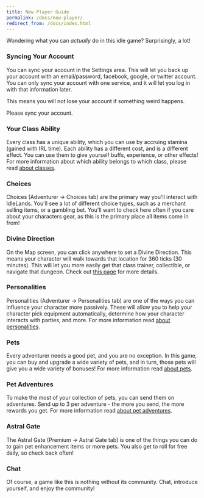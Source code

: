 ```yaml
---
title: New Player Guide
permalink: /docs/new-player/
redirect_from: /docs/index.html
---
```


Wondering what you can _actually_ do in this idle game? Surprisingly, a lot!

### Syncing Your Account

You can sync your account in the Settings area. This will let you back up your account with an email/password, facebook, google, or twitter account. You can only sync your account with one service, and it will let you log in with that information later.

This means you will not lose your account if something weird happens.

Please sync your account.

### Your Class Ability

Every class has a unique ability, which you can use by accruing stamina (gained with IRL time). Each ability has a different cost, and is a different effect. You can use them to give yourself buffs, experience, or other effects! For more information about which ability belongs to which class, please read [about classes](https://idle.land/docs/about-classes/).

### Choices

Choices (Adventurer -> Choices tab) are the primary way you'll interact with IdleLands. You'll see a lot of different choice types, such as a merchant selling items, or a gambling bet. You'll want to check here often if you care about your characters gear, as this is the primary place all items come in from!

### Divine Direction

On the Map screen, you can click anywhere to set a Divine Direction. This means your character will walk towards that location for 360 ticks (30 minutes). This will let you more easily get that class trainer, collectible, or navigate that dungeon. Check out [this page](https://idle.land/docs/divine-direction/) for more details.

### Personalities

Personalities (Adventurer -> Personalities tab) are one of the ways you can influence your character more passively. These will allow you to help your character pick equipment automatically, determine how your character interacts with parties, and more. For more information read [about personalities](https://idle.land/docs/about-personalities/).

### Pets

Every adventurer needs a good pet, and you are no exception. In this game, you can buy and upgrade a wide variety of pets, and in turn, those pets will give you a wide variety of bonuses! For more information read [about pets](https://idle.land/docs/about-pets/).

### Pet Adventures

To make the most of your collection of pets, you can send them on adventures. Send up to 3 per adventure - the more you send, the more rewards you get. For more information read [about pet adventures](https://idle.land/docs/about-pet-adventures/).

### Astral Gate

The Astral Gate (Premium -> Astral Gate tab) is one of the things you can do to gain pet enhancement items or more pets. You also get to roll for free daily, so check back often!

### Chat

Of course, a game like this is nothing without its community. Chat, introduce yourself, and enjoy the community!
